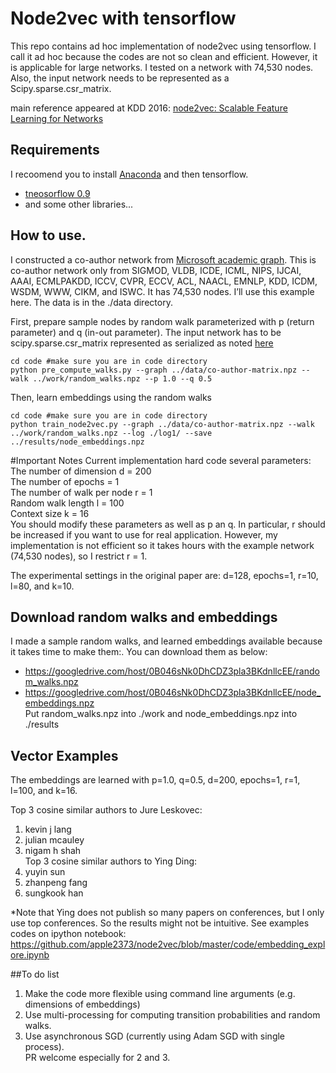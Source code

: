 # Node2vec with tensorflow
This repo contains ad hoc implementation of node2vec using tensorflow. I call it ad hoc because the codes are not so clean and efficient. However, it is applicable for large networks. I tested on a network with 74,530 nodes. Also, the input network needs to be represented as a Scipy.sparse.csr_matrix. 
  
main reference appeared at KDD 2016: [node2vec: Scalable Feature Learning for Networks](http://aditya-grover.github.io/files/publications/kdd16.pdf)

## Requirements
I recoomend you to install [Anaconda](https://www.continuum.io/downloads) and then tensorflow.
- [tneosorflow 0.9](http://tensorflow.org)
- and some other libraries...

## How to use.
I constructed a co-author network from [Microsoft academic graph](https://www.microsoft.com/en-us/research/project/microsoft-academic-graph/). This is co-author network only from SIGMOD, VLDB, ICDE, ICML, NIPS, IJCAI, AAAI, ECMLPAKDD, ICCV, CVPR, ECCV, ACL, NAACL, EMNLP, KDD, ICDM, WSDM, WWW, CIKM, and  ISWC. It has 74,530 nodes.  I’ll use this example here. The data is in the ./data directory.

First, prepare sample nodes by random walk parameterized with p (return parameter) and q (in-out parameter). The input network has to be scipy.sparse.csr_matrix represented as serialized as noted [here](http://stackoverflow.com/questions/8955448/save-load-scipy-sparse-csr-matrix-in-portable-data-format) 
```
cd code #make sure you are in code directory
python pre_compute_walks.py --graph ../data/co-author-matrix.npz --walk ../work/random_walks.npz --p 1.0 --q 0.5
```
Then, learn embeddings using the random walks
```
cd code #make sure you are in code directory
python train_node2vec.py --graph ../data/co-author-matrix.npz --walk ../work/random_walks.npz --log ./log1/ --save ../results/node_embeddings.npz
```

#Important Notes
Current implementation hard code several parameters:  
The number of dimension d = 200  
The number of epochs = 1  
The number of walk per node r = 1  
Random walk length l = 100  
Context size k = 16  
You should modify these parameters as well as p an q. In particular, r should be increased if you want to use for real application. However, my implementation is not efficient so it takes hours with the example network (74,530 nodes), so I restrict r = 1.   
  
The experimental settings in the original paper are: d=128, epochs=1, r=10, l=80, and k=10.   

## Download random walks and embeddings
I made a sample random walks, and learned embeddings available because it takes time to make them:. You can download them as below:
 - https://googledrive.com/host/0B046sNk0DhCDZ3pla3BKdnllcEE/random_walks.npz
 - https://googledrive.com/host/0B046sNk0DhCDZ3pla3BKdnllcEE/node_embeddings.npz  
 Put random_walks.npz into ./work and node_embeddings.npz into ./results
 
## Vector Examples
The embeddings are learned with p=1.0, q=0.5, d=200, epochs=1, r=1, l=100, and k=16. 

Top 3 cosine similar authors to Jure Leskovec:  
1. kevin j lang  
2. julian mcauley  
3. nigam h shah  
Top 3 cosine similar authors to Ying Ding:  
1. yuyin sun  
2. zhanpeng fang  
3. sungkook han  

*Note that Ying does not publish so many papers on conferences, but I only use top conferences. So the results might not be intuitive. 
See examples codes on ipython notebook: https://github.com/apple2373/node2vec/blob/master/code/embedding_explore.ipynb

##To do list
1. Make the code more flexible using command line arguments (e.g. dimensions of embeddings)
2. Use multi-processing for computing transition probabilities and random walks. 
3. Use asynchronous SGD (currently using Adam SGD with single process).  
PR welcome especially for 2 and 3.  
